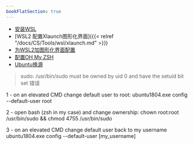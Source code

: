 ```yaml
---
bookFlatSection: true
---
```


- [安装WSL](https://zhuanlan.zhihu.com/p/337104547)
- [WSL2 配置Xlaunch图形化界面]({{< relref "/docs/CS/Tools/wsl/xlaunch.md" >}})
- [为WSL2加图形化界面配置](https://blog.csdn.net/weixin_30810127/article/details/112238239)
- [配置OH My ZSH](https://zhuanlan.zhihu.com/p/35283688)
- [Ubuntu换源](https://zhuanlan.zhihu.com/p/142014944)



> sudo: /usr/bin/sudo must be owned by uid 0 and have the setuid bit set 错误

1 - on an elevated CMD change default user to root:
ubuntu1804.exe config --default-user root

2 - open bash (zsh in my case) and change ownership:
chown root:root /usr/bin/sudo && chmod 4755 /usr/bin/sudo

3 - on an elevated CMD change default user back to my username
ubuntu1804.exe config --default-user [my_username]